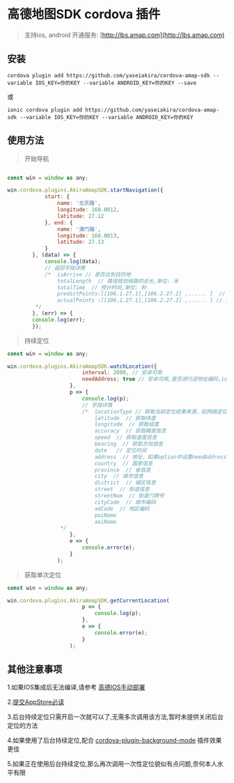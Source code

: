 # 高德地图SDK cordova 插件

> 支持ios, android
开通服务: [http://lbs.amap.com](http://lbs.amap.com)

## 安装

```
cordova plugin add https://github.com/yaseiakira/cordova-amap-sdk --variable IOS_KEY=你的KEY --variable ANDROID_KEY=你的KEY --save
```
或
```
ionic cordova plugin add https://github.com/yaseiakira/cordova-amap-sdk --variable IOS_KEY=你的KEY --variable ANDROID_KEY=你的KEY
```

## 使用方法

> 开始导航
```js

const win = window as any;

win.cordova.plugins.AkiraAmapSDK.startNavigation({
            start: {
                name: '北京路',
                longitude: 160.0012,
                latitude: 27.12
            }, end: {
                name: '澳门路',
                longitude: 160.0013,
                latitude: 27.13
            }
        }, (data) => {
            console.log(data);
            // 返回字段详情
            /*  isArrive // 是否达到目的地
                totalLength  // 路径规划线路的总长,单位: 米
                totalTime  // 预计时间,单位: 秒
                predictPoints:[[106.1.27.1],[106.2.27.2] ,...... ]  // 路径规划产生的定位点
                actualPoints :[[106.1.27.1],[106.2.27.2] ,...... ] // 实际走的定位点
	     */
        }, (err) => {
	    console.log(err);
        });

```
> 持续定位
```js
const win = window as any;

win.cordova.plugins.AkiraAmapSDK.watchLocation({
                        interval: 2000, // 安卓可用
                        needAddress: true // 安卓可用,是否进行逆地址编码,ios 始终返回地址信息
                    },
                    p => {
                        console.log(p);
                        // 字段详情
                        /*  locationType // 获取当前定位结果来源，如网络定位结果，详见定位类型表
                            latitude  // 获取纬度
                            longitude  // 获取经度
                            accuracy  // 获取精度信息
                            speed  // 获取速度信息
                            bearing  // 获取方向信息
                            date   // 定位时间
                            address  // 地址，如果option中设置needAddress为false，则没有此结果
                            country  // 国家信息
                            province  // 省信息
                            city  // 城市信息
                            district  // 城区信息
                            street  // 街道信息
                            streetNum  // 街道门牌号
                            cityCode  // 城市编码
                            adCode  // 地区编码
                            poiName 
                            aoiName 
		         */
                    },
                    e => {
                        console.error(e);
                    }
                );

```
> 获取单次定位
```js
const win = window as any;

win.cordova.plugins.AkiraAmapSDK.getCurrentLocation(
                        p => {
                            console.log(p);
                        },
                        e => {
                            console.error(e);
                        }
                    );
```

## 其他注意事项

1.如果IOS集成后无法编译,请参考 [高德IOS手动部署](https://lbs.amap.com/api/ios-location-sdk/guide/create-project/manual-configuration)

2.[提交AppStore必读](https://lbs.amap.com/api/ios-location-sdk/guide/create-project/idfa-guide)

3.后台持续定位只需开启一次就可以了,无需多次调用该方法,暂时未提供关闭后台定位的方法

4.如果使用了后台持续定位,配合 [cordova-plugin-background-mode](https://github.com/katzer/cordova-plugin-background-mode) 插件效果更佳

5.如果正在使用后台持续定位,那么再次调用一次性定位貌似有点问题,奈何本人水平有限
